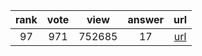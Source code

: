 
| rank | vote | view | answer | url |
|:-:|:-:|:-:|:-:|:-:|
|97|971|752685|17| [url](http://stackoverflow.com/questions/2846653/how-to-use-threading-in-python) |
